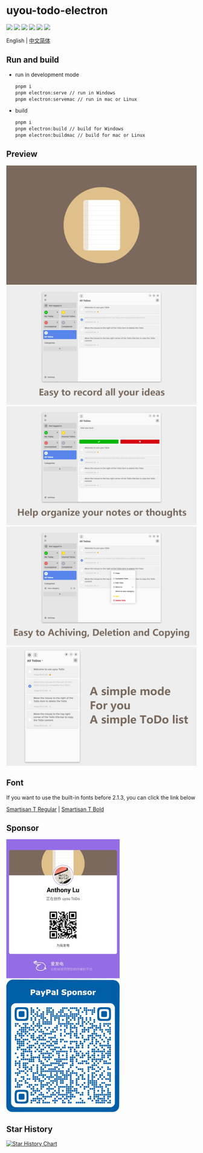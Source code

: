 # uyou-todo-electron

![](https://img.shields.io/badge/electron-2a2d38?style=for-the-badge&logo=electron)
![](https://img.shields.io/badge/vue-33475b?style=for-the-badge&logo=vuedotjs)
[![](https://img.shields.io/github/downloads/tonylu110/uyou-todo-electron/total?style=for-the-badge&color=7a695c)](https://github.com/tonylu110/uyou-todo-electron/releases)
![](https://img.shields.io/github/license/tonylu110/uyou-todo-electron?style=for-the-badge)
![](https://img.shields.io/github/stars/tonylu110/uyou-todo-electron?style=for-the-badge&color=e6a400)
![](https://img.shields.io/github/issues/tonylu110/uyou-todo-electron?style=for-the-badge&color=5985eb)

English | [中文简体](https://github.com/tonylu110/uyou-todo-electron/blob/main/README/zh_cn.md)

## Run and build

- run in development mode
  ```bash
  pnpm i
  pnpm electron:serve // run in Windows
  pnpm electron:servemac // run in mac or Linux
  ```
- build
  ```bash
  pnpm i
  pnpm electron:build // build for Windows
  pnpm electron:buildmac // build for mac or Linux
  ```

## Preview

![](./demo/demo1.png)
![](./demo/demo2.png)
![](./demo/demo3.png)
![](./demo/demo4.png)
![](./demo/demo5.png)

## Font

If you want to use the built-in fonts before 2.1.3, you can click the link below

[Smartisan T Regular](https://github.com/tonylu110/uyou-todo-electron/releases/download/2.1.3/Smartisan_Compact-Regular.ttf) |
[Smartisan T Bold](https://github.com/tonylu110/uyou-todo-electron/releases/download/2.1.3/Smartisan_Compact-Bold.ttf)

## Sponsor

<p float="left">
  <img src="./demo/afd.png" width="300" />
  <img src="./demo/paypal.png" width="300" />
<p/>

## Star History

[![Star History Chart](https://api.star-history.com/svg?repos=tonylu110/uyou-todo-electron&type=Date)](https://star-history.com/#tonylu110/uyou-todo-electron&Date)
